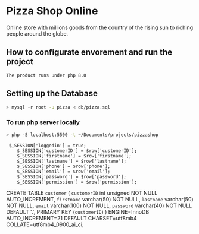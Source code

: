 # Pizza Shop Online 

Online store with millions goods from the country of the rising sun to riching people around the globe.

## How to configurate envorement and run the project

    The product runs under php 8.0

## Setting up the Database

```sh
> mysql -r root -u pizza < db/pizza.sql
```

### To run php server locally

```sh
> php -S localhost:5500 -t ~/Documents/projects/pizzashop
```

     $_SESSION['loggedin'] = true;
        $_SESSION['customerID'] = $row['customerID'];
        $_SESSION['firstname'] = $row['firstname'];
        $_SESSION['lastname'] = $row['lastname'];
        $_SESSION['phone'] = $row['phone'];
        $_SESSION['email'] = $row['email'];
        $_SESSION['password'] = $row['password'];
        $_SESSION['permission'] = $row['permission'];

        
CREATE TABLE `customer` (
  `customerID` int unsigned NOT NULL AUTO_INCREMENT,
  `firstname` varchar(50) NOT NULL,
  `lastname` varchar(50) NOT NULL,
  `email` varchar(100) NOT NULL,
  `password` varchar(40) NOT NULL DEFAULT '.',
  PRIMARY KEY (`customerID`)
) ENGINE=InnoDB AUTO_INCREMENT=21 DEFAULT CHARSET=utf8mb4 COLLATE=utf8mb4_0900_ai_ci;